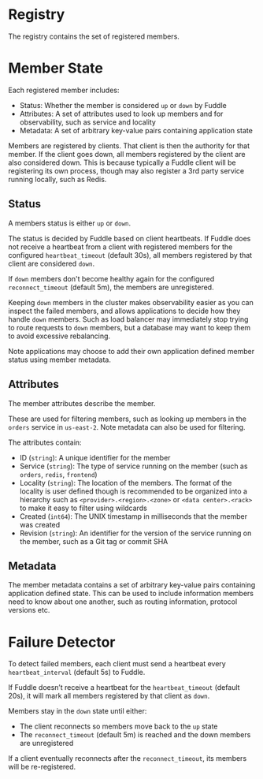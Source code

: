 # Registry
The registry contains the set of registered members.

# Member State
Each registered member includes:
* Status: Whether the member is considered `up` or `down` by Fuddle
* Attributes: A set of attributes used to look up members and for observability,
such as service and locality
* Metadata: A set of arbitrary key-value pairs containing application state

Members are registered by clients. That client is then the authority for that
member. If the client goes down, all members registered by the client are also
considered down. This is because typically a Fuddle client will be registering
its own process, though may also register a 3rd party service running locally,
such as Redis.

## Status
A members status is either `up` or `down`.

The status is decided by Fuddle based on client heartbeats. If Fuddle does not
receive a heartbeat from a client with registered members for the configured
`heartbeat_timeout` (default 30s), all members registered by that client are
considered `down`.

If `down` members don't become healthy again for the configured
`reconnect_timeout` (default 5m), the members are unregistered.

Keeping `down` members in the cluster makes observability easier as you can
inspect the failed members, and allows applications to decide how they handle
`down` members. Such as load balancer may immediately stop trying to route
requests to `down` members, but a database may want to keep them to avoid
excessive rebalancing.

Note applications may choose to add their own application defined member status
using member metadata.

## Attributes
The member attributes describe the member.

These are used for filtering members, such as looking up members in the `orders`
service in `us-east-2`. Note metadata can also be used for filtering.

The attributes contain:
* ID (`string`): A unique identifier for the member
* Service (`string`): The type of service running on the member (such as
`orders`, `redis`, `frontend`)
* Locality (`string`): The location of the members. The format of the locality
is user defined though is recommended to be organized into a hierarchy such as
`<provider>.<region>.<zone>` or `<data center>.<rack>` to make it easy to filter
using wildcards
* Created (`int64`): The UNIX timestamp in milliseconds that the member was
created
* Revision (`string`): An identifier for the version of the service running on
the member, such as a Git tag or commit SHA

## Metadata
The member metadata contains a set of arbitrary key-value pairs containing
application defined state. This can be used to include information members need
to know about one another, such as routing information, protocol versions etc.

# Failure Detector
To detect failed members, each client must send a heartbeat every
`heartbeat_interval` (default 5s) to Fuddle.

If Fuddle doesn’t receive a heartbeat for the `heartbeat_timeout` (default 20s),
it will mark all members registered by that client as `down`.

Members stay in the `down` state until either:
* The client reconnects so members move back to the `up` state
* The `reconnect_timeout` (default 5m) is reached and the down members are
unregistered

If a client eventually reconnects after the `reconnect_timeout`, its members
will be re-registered.
